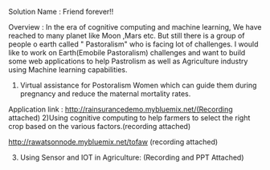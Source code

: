 Solution Name : Friend forever!!

Overview :
In the era of cognitive computing and machine learning, We have reached to many planet like Moon ,Mars etc.
But still there is a group of people o earth called " Pastoralism" who is facing lot of challenges.
I would like to work on Earth(Emobile Pastoralism) challenges and want to build some web applications to help Pastrolism as well as Agriculture industry using Machine learning capabilities.

1) Virtual assistance for Postoralism Women which can guide them during pregnancy and reduce the maternal mortality rates.

Application link : http://rainsurancedemo.mybluemix.net/(Recording attached)
2)Using cognitive computing to help farmers to select the right crop based on the various factors.(recording attached)

http://rawatsonnode.mybluemix.net/tofaw (recording attached)

3) Using Sensor and IOT in Agriculture: 
(Recording and PPT Attached)

